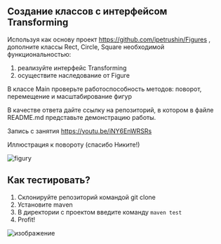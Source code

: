 ##  Создание классов с интерфейсом Transforming

Используя как основу проект  https://github.com/ipetrushin/Figures , дополните классы Rect, Circle, Square необходимой функциональностью:

1) реализуйте интерфейс Transforming
2) осуществите наследование от Figure

В классе Main проверьте работоспособность методов: поворот, перемещение и масштабирование фигур

В качестве ответа дайте ссылку на репозиторий, в котором в файле README.md представьте демонстрацию работы.

Запись с занятия  https://youtu.be/iNY6EnWRSRs

Иллюстрация к повороту (спасибо Никите!) 

![figury](https://github.com/mrglaster/ISU-HW-MobileDev/assets/50916604/8c8b8476-d02d-4074-923e-da02aeabbbb1)



## Как тестировать? 

1) Склонируйте репозиторий командой git clone
2) Установите maven
3) В директории с проектом введите команду ```maven test```
4) Profit!

![изображение](https://github.com/mrglaster/ISU-HW-MobileDev/assets/50916604/172e3aed-38dc-4f75-abab-76f44601e65b)
